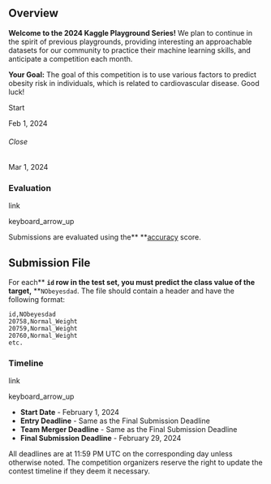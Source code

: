 ## Overview

**Welcome to the 2024 Kaggle Playground Series!** We plan to continue in the spirit of previous playgrounds, providing interesting an approachable datasets for our community to practice their machine learning skills, and anticipate a competition each month.

**Your Goal:** The goal of this competition is to use various factors to predict obesity risk in individuals, which is related to cardiovascular disease. Good luck!

Start

Feb 1, 2024

###### Close

Mar 1, 2024

### Evaluation

link

keyboard_arrow_up

Submissions are evaluated using the** **[accuracy](https://en.wikipedia.org/wiki/Accuracy_and_precision) score.

## Submission File

For each** **`id` row in the test set, you must predict the class value of the target,** **`NObeyesdad`. The file should contain a header and have the following format:

```
id,NObeyesdad
20758,Normal_Weight
20759,Normal_Weight
20760,Normal_Weight
etc.
```

### Timeline

link

keyboard_arrow_up

* **Start Date** - February 1, 2024
* **Entry Deadline** - Same as the Final Submission Deadline
* **Team Merger Deadline** - Same as the Final Submission Deadline
* **Final Submission Deadline** - February 29, 2024

All deadlines are at 11:59 PM UTC on the corresponding day unless otherwise noted. The competition organizers reserve the right to update the contest timeline if they deem it necessary.
